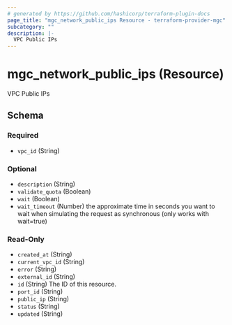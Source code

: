 ```yaml
---
# generated by https://github.com/hashicorp/terraform-plugin-docs
page_title: "mgc_network_public_ips Resource - terraform-provider-mgc"
subcategory: ""
description: |-
  VPC Public IPs
---
```


# mgc_network_public_ips (Resource)

VPC Public IPs



<!-- schema generated by tfplugindocs -->
## Schema

### Required

- `vpc_id` (String)

### Optional

- `description` (String)
- `validate_quota` (Boolean)
- `wait` (Boolean)
- `wait_timeout` (Number) the approximate time in seconds you want to wait when simulating the request as synchronous (only works with wait=true)

### Read-Only

- `created_at` (String)
- `current_vpc_id` (String)
- `error` (String)
- `external_id` (String)
- `id` (String) The ID of this resource.
- `port_id` (String)
- `public_ip` (String)
- `status` (String)
- `updated` (String)
